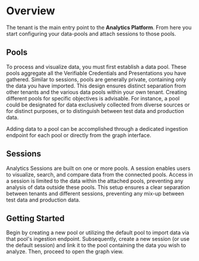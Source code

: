 # Overview

The tenant is the main entry point to the **Analytics Platform**. From here you start configuring your data-pools and attach sessions to those pools.

## Pools
To process and visualize data, you must first establish a data pool. These pools aggregate all the Verifiable Credentials and Presentations you have gathered. Similar to sessions, pools are generally private, containing only the data you have imported. This design ensures distinct separation from other tenants and the various data pools within your own tenant. Creating different pools for specific objectives is advisable. For instance, a pool could be designated for data exclusively collected from diverse sources or for distinct purposes, or to distinguish between test data and production data.

Adding data to a pool can be accomplished through a dedicated ingestion endpoint for each pool or directly from the graph interface.

## Sessions
Analytics Sessions are built on one or more pools. A session enables users to visualize, search, and compare data from the connected pools. Access in a session is limited to the data within the attached pools, preventing any analysis of data outside these pools. This setup ensures a clear separation between tenants and different sessions, preventing any mix-up between test data and production data.

## Getting Started
Begin by creating a new pool or utilizing the default pool to import data via that pool's ingestion endpoint. Subsequently, create a new session (or use the default session) and link it to the pool containing the data you wish to analyze. Then, proceed to open the graph view.